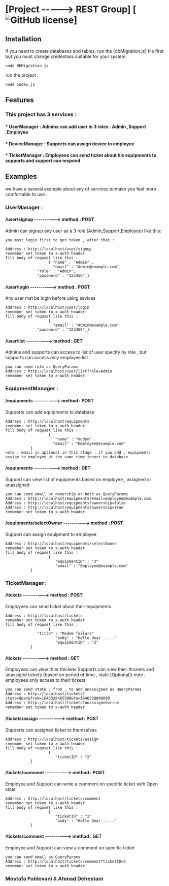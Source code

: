 # [Project -----> REST Group] [![GitHub license](https://img.shields.io/badge/license-MIT-blue.svg)]

## Installation

If you need to create databases and tables, run the [dbMigration.js] file first
but you must change credentials suitable for your system:
```
node dbMigration.js
```
run the project :
```
node index.js
```

## Features

### This project has 3 services :
#### * UserManager : Admins can add user in 3 roles : Admin ,Support ,Employee
#### * DeviceManager : Supports can assign device to employee
#### * TicketManager : Employees can send ticket about his equipments to supports and support can respond

## Examples
we have a several example about any of services to make you feel more comfortable to use :

### UserManager  :

#### /user/signup    ---------->    method : POST
Admin can signup any user as a 3 role (Admin,Support,Employee) like this:
```
you must login first to get token , after that :

Address : http://localhost/user/signup
remember set token to x-auth header
fill body of requset like this :
                   { "name" : "Admin" ,
                     "email" : "Admin@example.com",
	          "role" : "Admin",
	          "password" : "123456",}
```

#### /user/login     ---------->    method : POST
Any user mst be login before using sevices
```
Address : http://localhost/user/login
remember set token to x-auth header
fill body of requset like this :
                   { 
                     "email" : "Admin@example.com",
	          "password" : "123456",}
```
#### /user/list     ---------->    method : GET
Admins and supports can access to list of user specify by role , but supports can access only employee list
```
you can send role as QueryParams
Address : http://localhost/user/list?role=Admin
remember set token to x-auth header
```
### EquipmentManager  :

#### /equipments    ---------->    method : POST
Supports can add equipments to database
```
Address : http://localhost/equipments
remember set token to x-auth header
fill body of requset like this :
                   {
                      "name" : "modem"
                     "email" : "Employee@example.com"
	       }
note : email is optional in this stage , if you add , equipments assign to employee at the same time insert to database
```
#### /equipments   ---------->    method : GET
Support can view list of equipments based on employee , assigned or unassigned
```
you can send email or ownership or both as QueryParams
Address : http://localhost/equipments?email=Employee@example.com
Address : http://localhost/equipments?ownership=false
Address : http://localhost/equipments?ownership=true
remember set token to x-auth header
```
#### /equipments/selectOwner    ---------->    method : POST
Support can assign equipment to employee 
```
Address : http://localhost/equipments/selectOwner
remember set token to x-auth header
fill body of requset like this :
                   {
                      "equipmentID" : "2"
                      "email" : "Employee@example.com"
	       }
```

### TicketManager  :

#### /tickets    ---------->    method : POST
Employees can send ticket about their equipments 
```
Address : http://localhost/tickets
remember set token to x-auth header
fill body of requset like this :
                   {
	          "title" : "Modem failure"
                      "body" : "hello dear ....."
                      "equipmentID" : "2"  
	       }
```
#### /tickets   ---------->    method : GET
Employees can view thier thickets 
Supports can view thier thickets and unassiged tickets (based on period of time , state [Optional])
note : employees only access to their tickets
```
you can send state , from , to and unassigned as QueryParams
Address : http://localhost/tickets?state=Open&from=1646328465500&to=1646328000000
Address : http://localhost/tickets?unassigned=true
remember set token to x-auth header
```
#### /tickets/assign    ---------->    method : POST
Supports can assigned ticket to themselves
```
Address : http://localhost/tickets/assign
remember set token to x-auth header
fill body of requset like this :
                   {
                      "ticketID" : "2"  
	       }
```
#### /tickets/comment     ---------->    method : POST
Employee and Support can write a comment on specific ticket with Open state
```
Address : http://localhost/tickets/comment
remember set token to x-auth header
fill body of requset like this :
                   {
                      "ticketID" : "2"  
                      "body" : "Hello Dear ....."
	       }
```
#### /tickets/comment     ---------->    method : GET
Employee and Support can view a comment on specific ticket
```
you can send email as QueryParams
Address : http://localhost/tickets/comment?ticketID=3
remember set token to x-auth header

```






### Mostafa Pahlevani & Ahmad Dehestani